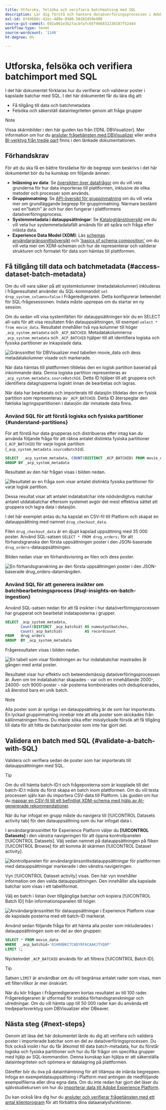 ```yaml
---
title: Utforska, felsöka och verifiera batchmatning med SQL
description: Lär dig förstå och hantera dataöverföringsprocessen i Adobe Experience Platform. I det här dokumentet finns information om hur du verifierar batchar och frågar efter inlästa data.
exl-id: 8f49680c-42ec-488e-8586-50182d50e900
source-git-commit: 692a061e3b2facbfafc65f966832230187f5244d
workflow-type: tm+mt
source-wordcount: '1146'
ht-degree: 0%

---
```


# Utforska, felsöka och verifiera batchimport med SQL

I det här dokumentet förklaras hur du verifierar och validerar poster i kapslade batchar med SQL. I det här dokumentet får du lära dig att:

- Få tillgång till data och batchmetadata
- Felsöka och säkerställ dataintegriteten genom att fråga grupper

>[!NOTE]
>
>Vissa skärmbilder i den här guiden tas från [!DNL DBVisualizer]. Mer information om hur du [ansluter frågetjänsten med DBVisualizer](../clients/dbvisulaizer.md) eller andra [BI-verktyg från tredje part](../clients/overview.md) finns i den länkade dokumentationen.

## Förhandskrav

För att du ska få en bättre förståelse för de begrepp som beskrivs i det här dokumentet bör du ha kunskap om följande ämnen:

- **Inläsning av data**: Se [översikten över datafrågor](../../ingestion/home.md) om du vill veta grunderna för hur data importeras till plattformen, inklusive de olika metoder och processer som används.
- **Gruppinmatning**: Se [API-översikt för gruppinmatning](../../ingestion/batch-ingestion/overview.md) om du vill veta mer om grundläggande begrepp för gruppinmatning. Närmare bestämt vad en&quot;batch&quot; är och hur den fungerar i plattformens dataöverföringsprocess.
- **Systemmetadata i datauppsättningar**: Se [Katalogtjänstöversikt](../../catalog/home.md) om du vill veta hur systemmetadatafält används för att spåra och fråga efter inlästa data.
- **Experience Data Model (XDM)**: Läs [schemas användargränssnittsöversikt](../../xdm/ui/overview.md) och [&#39;basics of schema composition&#39;](../../xdm/schema/composition.md) om du vill veta mer om XDM-scheman och hur de representerar och validerar strukturen och formatet för data som hämtas till plattformen.

## Få tillgång till data och batchmetadata {#access-dataset-batch-metadata}

Om du vill vara säker på att systemkolumner (metadatakolumner) inkluderas i frågeresultatet använder du SQL-kommandot `set drop_system_columns=false` i Frågeredigeraren. Detta konfigurerar beteendet för SQL-frågesessionen. Indata måste upprepas om du startar en ny session.

Om du sedan vill visa systemfälten för datauppsättningen kör du en SELECT all-sats för att visa resultaten från datauppsättningen, till exempel `select * from movie_data`. Resultatet innehåller två nya kolumner till höger `_acp_system_metadata` och `_ACP_BATCHID`. Metadatakolumnerna `_acp_system_metadata` och `_ACP_BATCHID` hjälper till att identifiera logiska och fysiska partitioner av inkapslade data.

![Gränssnittet för DBVisualizer med tabellen movie_data och dess metadatakolumner visade och markerade.](../images/use-cases/movie_data-table-with-metadata-columns.png)

När data hämtas till plattformen tilldelas den en logisk partition baserad på inkommande data. Denna logiska partition representeras av `_acp_system_metadata.sourceBatchId`. Detta ID hjälper till att gruppera och identifiera datagrupperna logiskt innan de bearbetas och lagras.

När data har bearbetats och importerats till datasjön tilldelas den en fysisk partition som representeras av `_ACP_BATCHID`. Detta ID återspeglar den faktiska lagringspartitionen i datavjön där inmatade data finns.

### Använd SQL för att förstå logiska och fysiska partitioner {#understand-partitions}

För att förstå hur data grupperas och distribueras efter intag kan du använda följande fråga för att räkna antalet distinkta fysiska partitioner (`_ACP_BATCHID`) för varje logisk partition (`_acp_system_metadata.sourceBatchId`).

```SQL
SELECT  _acp_system_metadata, COUNT(DISTINCT _ACP_BATCHID) FROM movie_data
GROUP BY _acp_system_metadata
```

Resultatet av den här frågan visas i bilden nedan.

![Resultatet av en fråga som visar antalet distinkta fysiska partitioner för varje logisk partition.](../images/use-cases/logical-and-physical-partition-count.png)

Dessa resultat visar att antalet indatabatchar inte nödvändigtvis matchar antalet utdatabatchar eftersom systemet avgör det mest effektiva sättet att gruppera och lagra data i datasjön.

I det här exemplet antas du ha kapslat en CSV-fil till Platform och skapat en datauppsättning med namnet `drug_checkout_data`.

Filen `drug_checkout_data` är en djupt kapslad uppsättning med 35 000 poster. Använd SQL-satsen `SELECT * FROM drug_orders;` för att förhandsgranska den första uppsättningen poster i den JSON-baserade `drug_orders`-datauppsättningen.

Bilden nedan visar en förhandsvisning av filen och dess poster.

![En förhandsgranskning av den första uppsättningen poster i den JSON-baserade drug_orders-datamängden.](../images/use-cases/drug-orders-preview.png)

### Använd SQL för att generera insikter om batchbearbetningsprocess {#sql-insights-on-batch-ingestion}

Använd SQL-satsen nedan för att få insikter i hur dataöverföringsprocessen har grupperat och bearbetat indataposterna i grupper.

```sql
SELECT _acp_system_metadata,
       Count(DISTINCT _acp_batchid) AS numoutputbatches,
       Count(_acp_batchid)          AS recordcount
FROM   drug_orders
GROUP  BY _acp_system_metadata 
```

Frågeresultaten visas i bilden nedan.

![En tabell som visar fördelningen av hur indatabatchar mastrades åt gången med antal poster.](../images/use-cases/distribution-of-input-batches.png)

Resultatet visar hur effektiv och beteendemässig dataöverföringsprocessen är. Även om tre indatabatchar skapades - var och en innehållande 2000-, 24000- och 9000-poster - när posterna kombinerades och deduplicerades, så återstod bara en unik batch.

>[!NOTE]
>
>Alla poster som är synliga i en datauppsättning är de som har importerats. En lyckad gruppinmatning innebär inte att alla poster som skickades från källinmatningen finns. Du måste söka efter misslyckade försök att få tillgång till data för att hitta de batchar/poster som inte har gjort det.

## Validera en batch med SQL {#validate-a-batch-with-SQL}

Validera och verifiera sedan de poster som har importerats till datauppsättningen med SQL.

>[!TIP]
>
>Om du vill hämta batch-ID:t och frågeposterna som är kopplade till det batch-ID:t måste du först skapa en batch inom plattformen. Om du vill testa processen själv kan du importera CSV-data till Platform. Läs guiden om hur du [mappar en CSV-fil till ett befintligt XDM-schema med hjälp av AI-genererade rekommendationer](../../ingestion/tutorials/map-csv/recommendations.md).

När du har infogat en grupp måste du navigera till [!UICONTROL Datasets activity tab] för den datauppsättning som du har infogat data i.

I användargränssnittet för Experience Platform väljer du **[!UICONTROL Datasets]** i den vänstra navigeringen för att öppna kontrollpanelen [!UICONTROL Datasets]. Välj sedan namnet på datauppsättningen på fliken [!UICONTROL Browse] för att komma åt skärmen [!UICONTROL Dataset activity].

![Kontrollpanelen för användargränssnittsdatauppsättningar för plattformen med datauppsättningar markerade i den vänstra navigeringen.](../images/use-cases/datasets-workspace.png)

Vyn [!UICONTROL Dataset activity] visas. Den här vyn innehåller information om den valda datauppsättningen. Den innehåller alla kapslade batchar som visas i ett tabellformat.

Välj en batch i listan över tillgängliga batchar och kopiera [!UICONTROL Batch ID] från informationspanelen till höger.

![Användargränssnittet för datauppsättningar i Experience Platform visar de kapslade posterna med ett batch-ID markerat.](../images/use-cases/batch-id.png)

Använd sedan följande fråga för att hämta alla poster som inkluderades i datauppsättningen som en del av den gruppen:

```sql
SELECT * FROM movie_data
WHERE  _acp_batchid='01H00BKCTCADYRFACAAKJTVQ8P' 
LIMIT 1;
```

Nyckelordet `_ACP_BATCHID` används för att filtrera [!UICONTROL Batch ID].

>[!TIP]
>
>Satsen `LIMIT` är användbar om du vill begränsa antalet rader som visas, men ett filtervillkor är mer önskvärt.

När du kör frågan i Frågeredigeraren kortas resultatet av till 100 rader. Frågeredigeraren är utformad för snabba förhandsgranskningar och utredningar. Om du vill hämta upp till 50 000 rader kan du använda ett tredjepartsverktyg som DBVisualizer eller DBeaver.

## Nästa steg {#next-steps}

Genom att läsa det här dokumentet lärde du dig att verifiera och validera poster i importerade batchar som en del av dataöverföringsprocessen. Du fick också insikt i hur du får åtkomst till data batch-metadata, hur du förstår logiska och fysiska partitioner och hur du får frågor om specifika grupper med hjälp av SQL-kommandon. Denna kunskap kan hjälpa er att säkerställa dataintegriteten och optimera er datalagring på plattformen.

Därefter bör du öva på datainhämtning för att tillämpa de inlärda begreppen. Infoga en exempeldatauppsättning i Platform med antingen de medföljande exempelfilerna eller dina egna data. Om du inte redan har gjort det läser du självstudiekursen om hur du [importerar data till Adobe Experience Platform](../../ingestion/tutorials/ingest-batch-data.md).

Du kan också lära dig hur du [ansluter och verifierar frågetjänsten med ett antal klientprogram](../clients/overview.md) för att förbättra dina dataanalysfunktioner.
